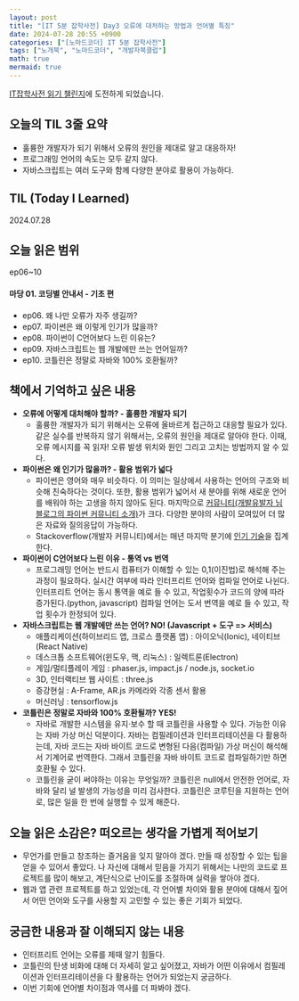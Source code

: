 ```yaml
---
layout: post
title: "[IT 5분 잡학사전] Day3 오류에 대처하는 방법과 언어별 특징"
date: 2024-07-28 20:55 +0900
categories: ["[노마드코더] IT 5분 잡학사전"]
tags: ["노개북", "노마드코더", "개발자북클럽"]
math: true
mermaid: true
---
```


[IT잡학사전 읽기 챌린지](https://nomadcoders.co/it-dictionary)에 도전하게 되었습니다.

## 오늘의 TIL 3줄 요약

- 훌륭한 개발자가 되기 위해서 오류의 원인을 제대로 알고 대응하자!
- 프로그래밍 언어의 속도는 모두 같지 않다.
- 자바스크립트는 여러 도구와 함께 다양한 분야로 활용이 가능하다.

## TIL (Today I Learned)

2024.07.28

## 오늘 읽은 범위

ep06~10

#### 마당 01. 코딩별 안내서 - 기초 편

- ep06. 왜 나만 오류가 자주 생길까?
- ep07. 파이썬은 왜 이렇게 인기가 많을까?
- ep08. 파이썬이 C언어보다 느린 이유는?
- ep09. 자바스크립트는 웹 개발에만 쓰는 언어일까?
- ep10. 코틀린은 정말로 자바와 100% 호환될까?

## 책에서 기억하고 싶은 내용

- **오류에 어떻게 대처해야 할까? - 훌륭한 개발자 되기**
  - 훌륭한 개발자가 되기 위해서는 오류에 올바르게 접근하고 대응할 필요가 있다. 같은 실수를 반복하지 않기 위해서는, 오류의 원인을 제대로 알아야 한다. 이때, 오류 메시지를 꼭 읽자! 오류 발생 위치와 원인 그리고 고치는 방법까지 알 수 있다.
- **파이썬은 왜 인기가 많을까? - 활용 범위가 넓다**
  - 파이썬은 영어와 매우 비슷하다. 이 의미는 일상에서 사용하는 언어의 구조와 비슷해 친숙하다는 것이다. 또한, 활용 범위가 넓어서 새 분야를 위해 새로운 언어를 배워야 하는 고생을 하지 않아도 된다. 마지막으로 [커뮤니티(개발유발자 님 블로그의 파이썬 커뮤니티 소개)](https://ubalza.tistory.com/3)가 크다. 다양한 분야의 사람이 모여있어 더 많은 자료와 질의응답이 가능하다.
  - Stackoverflow(개발자 커뮤니티)에서는 매년 마지막 분기에 [인기 기술](https://survey.stackoverflow.co/2024/technology#most-popular-technologies)을 집계한다.
- **파이썬이 C언어보다 느린 이유 - 통역 vs 번역**
  - 프로그래밍 언어는 반드시 컴퓨터가 이해할 수 있는 0,1(이진법)로 해석해 주는 과정이 필요하다. 실시간 여부에 따라 인터프리트 언어와 컴파일 언어로 나뉜다. 인터프리트 언어는 동시 통역을 예로 들 수 있고, 작업횟수가 코드의 양에 따라 증가된다.(python, javascript) 컴파일 언어는 도서 번역을 예로 들 수 있고, 작업 횟수가 한정되어 있다.
- **자바스크립트는 웹 개발에만 쓰는 언어? NO! (Javascript + 도구 => 서비스)**
  - 애플리케이션(하이브리드 앱, 크로스 플랫폼 앱) : 아이오닉(Ionic), 네이티브(React Native)
  - 데스크톱 소프트웨어(윈도우, 맥, 리눅스) : 일렉트론(Electron)
  - 게임/멀티플레이 게임 : phaser.js, impact.js / node.js, socket.io
  - 3D, 인터랙티브 웹 사이트 : three.js
  - 증강현실 : A-Frame, AR.js 카메라와 각종 센서 활용
  - 머신러닝 : tensorflow.js
- **코틀린은 정말로 자바와 100% 호환될까? YES!**
  - 자바로 개발한 시스템을 유지·보수 할 때 코틀린을 사용할 수 있다. 가능한 이유는 자바 가상 머신 덕분이다. 자바는 컴필레이션과 인터프리테이션을 다 활용하는데, 자바 코드는 자바 바이트 코드로 변형된 다음(컴파일) 가상 머신이 해석해서 기계어로 번역한다. 그래서 코틀린을 자바 바이트 코드로 컴파일하기만 하면 호환될 수 있다.
  - 코틀린을 굳이 써야하는 이유는 무엇일까? 코틀린은 null에서 안전한 언어로, 자바와 달리 널 발생의 가능성을 미리 검사한다. 코틀린은 코루틴을 지원하는 언어로, 많은 일을 한 번에 실행할 수 있게 해준다.

## 오늘 읽은 소감은? 떠오르는 생각을 가볍게 적어보기

- 무언가를 만들고 창조하는 즐거움을 잊지 말아야 겠다. 만들 때 성장할 수 있는 팁을 얻을 수 있어서 좋았다. 나 자신에 대해서 믿음을 가지기 위해서는 나만의 코드로 프로젝트를 많이 해보고, 계단식으로 난이도를 조절하며 실력을 쌓아야 겠다.
- 웹과 앱 관련 프로젝트를 하고 있었는데, 각 언어별 차이와 활용 분야에 대해서 짚어서 어떤 언어와 도구를 사용할 지 고민할 수 있는 좋은 기회가 되었다.

## 궁금한 내용과 잘 이해되지 않는 내용

- 인터프리트 언어는 오류를 제때 알기 힘들다.
- 코틀린의 탄생 비화에 대해 더 자세히 알고 싶어졌고, 자바가 어떤 이유에서 컴필레이션과 인터프리테이션을 다 활용하는 언어가 되었는지 궁금하다.
- 이번 기회에 언어별 차이점과 역사를 더 파봐야 겠다.
